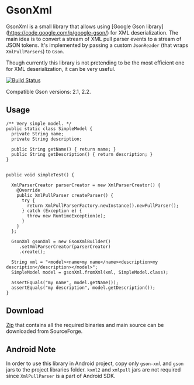 GsonXml
===============

GsonXml is a small library that allows using [Google Gson library] (https://code.google.com/p/google-gson/) for XML deserialization.
The main idea is to convert a stream of XML pull parser events to a stream of JSON tokens.
It's implemented by passing a custom `JsonReader` (that wraps `XmlPullParsers`) to `Gson`.

Though currently this library is not pretending to be the most efficient one for XML deserialization, it can be very useful.

[![Build Status](https://secure.travis-ci.org/stanfy/gson-xml.png?branch=master)](http://travis-ci.org/stanfy/gson-xml)

Compatible Gson versions: 2.1, 2.2.

Usage
-------------

    /** Very simple model. */
    public static class SimpleModel {
      private String name;
      private String description;
    
      public String getName() { return name; }
      public String getDescription() { return description; }
    }
    
    
    public void simpleTest() {
      
      XmlParserCreator parserCreator = new XmlParserCreator() {
        @Override
        public XmlPullParser createParser() {
          try {
            return XmlPullParserFactory.newInstance().newPullParser();
          } catch (Exception e) {
            throw new RuntimeException(e);
          }
        }
      };
    
      GsonXml gsonXml = new GsonXmlBuilder()
         .setXmlParserCreator(parserCreator)
         .create();

      String xml = "<model><name>my name</name><description>my description</description></model>";
      SimpleModel model = gsonXml.fromXml(xml, SimpleModel.class);
      
      assertEquals("my name", model.getName());
      assertEquals("my description", model.getDescription());
    }

Download
--------

[Zip](https://sourceforge.net/projects/gson-xml/files/gson-xml-0.1.2-release.zip/download) that contains all the required binaries and main source
can be downloaded from SourceForge. 


Android Note
------------

In order to use this library in Android project, copy only `gson-xml` and `gson` jars to the project libraries folder.
`kxml2` and `xmlpull` jars are not required since `XmlPullParser` is a part of Android SDK.
    